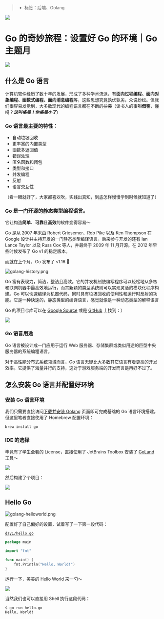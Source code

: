 > * 标签：后端、Golang

![](../images/go-installing-golang.md-15ee9e1f856447fba1935aa98925c0b9~tplv-k3u1fbpfcp-zoom-1.image)

# Go 的奇妙旅程：设置好 Go 的环境｜Go 主题月

![](../images/go-installing-golang.md-ee51d3128b444d8f89fdb67552054550~tplv-k3u1fbpfcp-zoom-1.image)

## 什么是 Go 语言

计算机软件经历了数十年的发展，形成了多种学术流派，有**面向过程编程、面向对象编程、函数式编程、面向消息编程**等，这些思想究竟孰优孰劣，众说纷纭。但我们很容易发觉到，大多数现代的编程语言都在不断的<s>抄袭</s>（读书人的事**叫借鉴**，懂吗？***这叫格局！你格局小了***）

### Go 语言最主要的特性：

* 自动垃圾回收
* 更丰富的内置类型
* 函数多返回值
* 错误处理
* 匿名函数和闭包
* 类型和接口
* 并发编程
* 反射
* 语言交互性

（看一眼就好了，大家都喜欢吹，实践出真知，到底怎样慢慢学到时候就知道了）

### Go 是一门开源的静态类型编程语言。

它让构造**简单**、**可靠**且**高效**的软件变得容易～

Go 是从 2007 年末由 Robert Griesemer、Rob Pike 以及 Ken Thompson 在 Google 设计并主持开发的一门静态类型编译语言。后来参与开发的还有 Ian Lance Taylor 以及 Russ Cox 等人，并最终于 2009 年 11 月开源。在 2012 年早些时候发布了 Go v1 的稳定版本。

而就在上个月，Go 发布了 v1.16 🎉

![golang-history.png](../images/go-installing-golang.md-30fbc965c581427a8c3529e9c366256a~tplv-k3u1fbpfcp-zoom-1.image)

Go 富有表现力，简洁，整洁且高效。它的并发机制使编写程序可以轻松地从多核和联网机器中最高效地运行，而其新颖的类型系统则可以实现灵活的模块化程序构建。Go 可以快速编译为机器代码，同时具有垃圾回收的便利性和运行时反射的功能。它是一种快速的，静态类型的编译语言，感觉就像是一种动态类型的解释语言

Go 的项目仓库可以在 [Google Source](https://go.googlesource.com/go) 或是 [GitHub](https://github.com/golang/go) 上找到：）

![](../images/go-installing-golang.md-fiveyears.jpg)

### Go 语言用途

Go 语言被设计成一门应用于运行 Web 服务器、存储集群或类似用途的巨型中央服务器的系统编程语言。

对于高性能分布式系统领域而言，Go 语言无疑比大多数其它语言有着更高的开发效率。它提供了海量并行的支持，这对于游戏服务端的开发而言是再好不过了。

## 怎么安装 Go 语言并配置好环境

### 安装 Go 语言环境

我们只需要直接访问[下载并安装 Golang](https://golang.org/doc/install) 页面即可完成基础的 Go 语言环境搭建。但这里笔者直接使用了 Homebrew 配置环境：

```shell
brew install go
```

### IDE 的选择

毕竟有了学生全套的 License，直接使用了 JetBrains Toolbox 安装了 [GoLand](https://www.jetbrains.com/go/) 工具～

![](../images/go-installing-golang.md-858709251a0240bc8c7b5249b73249ef~tplv-k3u1fbpfcp-zoom-1.image)

然后构建了个项目：

![](../images/go-installing-golang.md-9bc3839baa9c490ba1d0b6f08ab45199~tplv-k3u1fbpfcp-zoom-1.image)

## Hello Go

![golang-helloworld.png](../images/go-installing-golang.md-3a7ab61730e240b68c4824f6c8d8ea9a~tplv-k3u1fbpfcp-zoom-1.image)

配置好了自己偏好的设置，试着写了一下第一段代码：

[`day1/hello.go`](https://github.com/PassionPenguin/AwesomeGo/blob/master/day1/hello.go)

```go
package main

import "fmt"

func main() {
	fmt.Println("Hello, World!")
}
```

运行一下，美美的 Hello World 来一勺～

![](../images/go-installing-golang.md-c121b76cf5d549a6a50c8eb1373773f6~tplv-k3u1fbpfcp-zoom-1.image)

当然我们也可以直接用 Shell 执行这段代码：

```shell
$ go run hello.go
Hello, World!
```